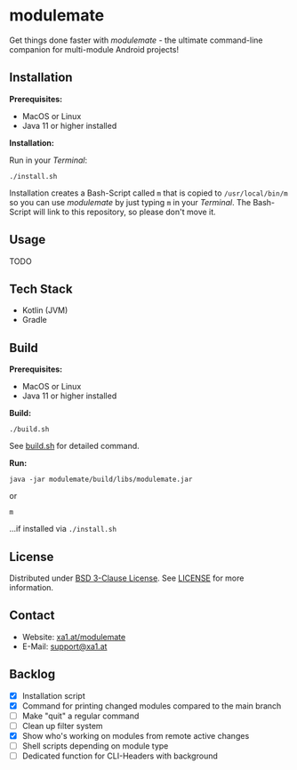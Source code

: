 # modulemate

Get things done faster with _modulemate_ - the ultimate command-line companion for multi-module Android projects!

## Installation

**Prerequisites:**

- MacOS or Linux
- Java 11 or higher installed

**Installation:**

Run in your _Terminal_:
```shell
./install.sh
```

Installation creates a Bash-Script called `m` that is copied to `/usr/local/bin/m` so you can use _modulemate_ by just typing `m` in your _Terminal_.
The Bash-Script will link to this repository, so please don't move it.

## Usage

TODO

## Tech Stack

- Kotlin (JVM)
- Gradle

## Build

**Prerequisites:**

- MacOS or Linux
- Java 11 or higher installed

**Build:**

```shell
./build.sh
```
See [build.sh](build.sh) for detailed command.

**Run:**

```shell
java -jar modulemate/build/libs/modulemate.jar
```

or

```shell
m
```
...if installed via `./install.sh`

## License

Distributed under [BSD 3-Clause License](LICENSE). See [LICENSE](LICENSE) for more information.

## Contact

- Website: [xa1.at/modulemate](https://xa1.at/modulemate/)
- E-Mail: [support@xa1.at](mailto:support@xa1.at?subject=modulemate)

## Backlog

- [x] Installation script
- [x] Command for printing changed modules compared to the main branch
- [ ] Make "quit" a regular command
- [ ] Clean up filter system
- [x] Show who's working on modules from remote active changes
- [ ] Shell scripts depending on module type
- [ ] Dedicated function for CLI-Headers with background

